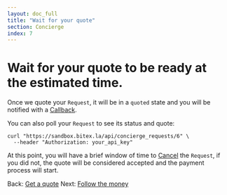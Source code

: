 ```yaml
---
layout: doc_full
title: "Wait for your quote"
section: Concierge
index: 7
---
```


# Wait for your quote to be ready at the estimated time.

Once we quote your `Request`, it will be in a `quoted` state and you will be notified with a [Callback](/docs/concierge/callbacks).

You can also poll your `Request` to see its status and quote:

```
curl "https://sandbox.bitex.la/api/concierge_requests/6" \
  --header "Authorization: your_api_key"
```

At this point, you will have a brief window of time to [Cancel](/docs/concierge/cancelling) the `Request`, if you did not, the quote will be considered accepted and the payment process will start.

<div class="footer-nav">
  <span>
    Back:
    <a href="/concierge/get_quote">Get a quote</a>
  </span>
  <span class="forth">
      Next: 
      <a href="/concierge/follow">Follow the money</a>
  </span>
</div>
